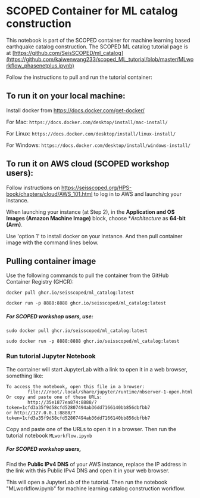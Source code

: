 # SCOPED Container for ML catalog construction
This notebook is part of the SCOPED container for machine learning based earthquake catalog construction. The SCOPED ML catalog tutorial page is at [https://github.com/SeisSCOPED/ml_catalog](https://github.com/kaiwenwang233/scoped_ML_tutorial/blob/master/MLworkflow_phasenetplus.ipynb)

Follow the instructions to pull and run the tutorial container: 

## To run it on your local machine:
Install docker from https://docs.docker.com/get-docker/

For Mac: ```https://docs.docker.com/desktop/install/mac-install/```

For Linux: ```https://docs.docker.com/desktop/install/linux-install/```

For Windows: ```https://docs.docker.com/desktop/install/windows-install/```

## To run it on AWS cloud (SCOPED workshop users):
Follow instructions on https://seisscoped.org/HPS-book/chapters/cloud/AWS_101.html to log in to AWS and launching your instance. 

When launching your instance (at Step 2), in the **Application and OS Images (Amazon Machine Image)** block, choose **Architecture* as **64-bit (Arm)**. 

Use 'option 1' to install docker on your instance. And then pull container image with the command lines below.

## Pulling container image
Use the following commands to pull the container from the GitHub Container Registry (GHCR):
```
docker pull ghcr.io/seisscoped/ml_catalog:latest

docker run -p 8888:8888 ghcr.io/seisscoped/ml_catalog:latest
```
##### For **SCOPED workshop users**, use:
```
sudo docker pull ghcr.io/seisscoped/ml_catalog:latest

sudo docker run -p 8888:8888 ghcr.io/seisscoped/ml_catalog:latest
```


### Run tutorial Jupyter Notebook

The container will start JupyterLab with a link to open it in a web browser, something like:
```
To access the notebook, open this file in a browser:
        file:///root/.local/share/jupyter/runtime/nbserver-1-open.html
Or copy and paste one of these URLs:
        http://35e1877ea874:8888/?token=1cfd3a35f9d58cfd52807494ab36dd7166140bb856dbfbb7
or http://127.0.0.1:8888/?token=1cfd3a35f9d58cfd52807494ab36dd7166140bb856dbfbb7

```
Copy and paste one of the URLs to open it in a browser. Then run the tutorial notebook ```MLworkflow.ipynb```

##### For **SCOPED workshop users**,

Find the **Public IPv4 DNS** of your AWS instance, replace the IP address in the link with this Public IPv4 DNS and open it in your web browser. 

This will open a JupyterLab of the tutorial. Then run the notebook "MLworkflow.ipynb" for machine learning catalog construction workflow.

